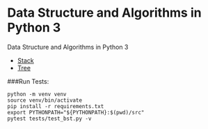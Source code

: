 # Data Structure and Algorithms in Python 3
Data Structure and Algorithms in Python 3
 - [Stack](https://github.com/MohsenEbrahimi86/dsa/tree/main/src/stack)
 - [Tree](https://github.com/MohsenEbrahimi86/dsa/tree/main/src/tree)


###Run Tests:
```commandline
python -m venv venv
source venv/bin/activate
pip install -r requirements.txt
export PYTHONPATH="${PYTHONPATH}:$(pwd)/src"
pytest tests/test_bst.py -v
```
